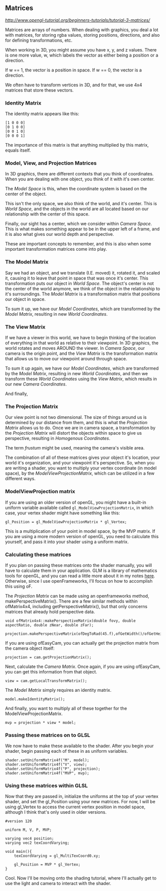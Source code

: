 ## Matrices

*http://www.opengl-tutorial.org/beginners-tutorials/tutorial-3-matrices/*

Matrices are arrays of numbers. When dealing with graphics, you deal a lot with matrices, for storing rgba values, storing positions, directions, and also for defining transformations, etc.

When working in 3D, you might assume you have x, y, and z values. There is one more value, w, which labels the vector as either being a position or a direction.

If w == 1, the vector is a position in space.
If w == 0, the vector is a direction.

We often have to transform vertices in 3D, and for that, we use 4x4 matrices that store these vectors.

### Identity Matrix

The identity matrix appears like this:

```
[1 0 0 0]
[0 1 0 0]
[0 0 1 0]
[0 0 0 1]
```

The importance of this matrix is that anything multiplied by this matrix, equals itself.

### Model, View, and Projection Matrices

In 3D graphics, there are different contexts that you think of coordinates. When you are dealing with one object, you think of it with it's own center.

The *Model Space* is this, when the coordinate system is based on the center of the object.

This isn't the only space, we also think of the world, and it's center. This is *World Space*, and the objects in the world are all located based on our relationship with the center of this space.

Finally, our sight has a center, which we consider within *Camera Space*. This is what makes something appear to be in the upper left of a frame, and it is also what gives our world depth and perspective.

These are important concepts to remember, and this is also when some important transformation matrices come into play.

### The Model Matrix

Say we had an object, and we translate (I.E. moved) it, rotated it, and scaled it, causing it to leave that point in space that was once it's center. This transformation puts our object in *World Space*. The object's center is not the center of the world anymore, we think of the object in the relationship to it's surroundings. The *Model Matrix* is a transformation matrix that positions our object in space.

To sum it up, we have our *Model Coordinates*, which are transformed by the *Model Matrix*, resulting in new *World Coordinates*.

### The View Matrix

If we have a viewer in this world, we have to begin thinking of the location of everything in that world as relative to their viewpoint. In 3D graphics, the world rotates and moves AROUND the viewer. In *Camera Space*, our camera is the origin point, and the *View Matrix* is the transformation matrix that allows us to move our viewpoint around through space.

To sum it up again, we have our *Model Coordinates*, which are transformed by the *Model Matrix*, resulting in new *World Coordinates*, and then we transform these *World Coordinates* using the *View Matrix*, which results in our new *Camera Coordinates*.

And finally,

### The Projection Matrix

Our view point is not two dimensional. The size of things around us is determined by our distance from them, and this is what the *Projection Matrix* allows us to do. Once we are in camera space, a transformation by the *Projection Matrix* will distort the objects within space to give us perspective, resulting in *Homogenous Coordinates*.

The term *frustum* might be used, meaning the camera's visible area.

The combination of all of these matrices gives your object it's location, your world it's organization, and your viewpoint it's perspective. So, when you are writing a shader, you want to multiply your vertex coordinate (in model space), by the *ModelViewProjectionMatrix*, which can be utilized in a few different ways.

### ModelViewProjection matrix

If you are using an older version of openGL, you might have a built-in uniform variable available called `gl_ModelViewProjectionMatrix`, in which case, your vertex shader might have something like this:

```
gl_Position = gl_ModelViewProjectionMatrix * gl_Vertex;
```

This is a multiplication of your point in model space, by the MVP matrix. If you are using a more modern version of openGL, you need to calculate this yourself, and pass it into your shader using a uniform matrix.

### Calculating these matrices

If you plan on passing these matrices onto the shader manually, you will have to calculate them in your application. GLM is a library of mathematics tools for openGL, and you can read a little more about it in my notes [here][1]. Otherwise, since I use openFrameworks, I'll focus on how to accomplish this using oF. 

The *Projection Matrix* can be made using an openframeworks method, makePerspectiveMatrix(). There are a few similar methods within ofMatrix4x4, including getPerspectiveMatrix(), but that only concerns matrices that already hold perspective data.

```
void ofMatrix4x4::makePerspectiveMatrix(double fovy, double aspectRatio, double zNear, double zFar);

projection.makePerspectiveMatrix(ofDegToRad(45.f),ofGetWidth()/ofGetHeight(),0.1f,1.00f);
```

If you are using ofEasyCam, you can actually get the projection matrix from the camera object itself:

```
projection = cam.getProjectionMatrix();
```

Next, calculate the *Camera Matrix*. Once again, if you are using ofEasyCam, you can get this information from that object.

```
view = cam.getLocalTransformMatrix();
```

The *Model Matrix* simply requires an identity matrix.

```
model.makeIdentityMatrix();
```

And finally, you want to multiply all of these together for the ModelViewProjectionMatrix.

```
mvp = projection * view * model;
```

### Passing these matrices on to GLSL

We now have to make these available to the shader. After you begin your shader, begin passing each of these in as uniform variables.

```
shader.setUniformMatrix4f("M", model);
shader.setUniformMatrix4f("V", view);
shader.setUniformMatrix4f("P", projection);
shader.setUniformMatrix4f("MVP", mvp);
```

### Using these matrices within GLSL

Now that they are passed in, initialize the uniforms at the top of your vertex shader, and set the gl_Position using your new matrices. For now, I will be using gl_Vertex to access the current vertex position in model space, although I think that's only used in older versions.

```
#version 120

uniform M, V, P, MVP;

varying vec4 position;
varying vec2 texCoordVarying;

void main(){
    texCoordVarying = gl_MultiTexCoord0.xy;

    gl_Position = MVP * gl_Vertex;
}
```

Cool. Now I'll be moving onto the shading tutorial, where I'll actually get to use the light and camera to interact with the shader.

[1]: austinslominski.com/notebook/glsl-glm


